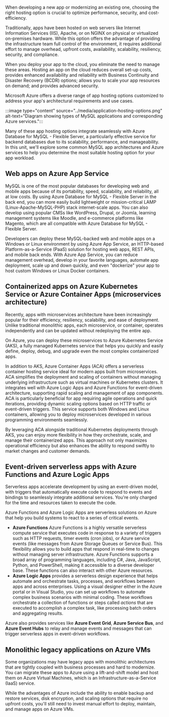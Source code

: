 When developing a new app or modernizing an existing one, choosing the right hosting option is crucial to optimize performance, security, and cost-efficiency.

Traditionally, apps have been hosted on web servers like Internet Information Services (IIS), Apache, or on NGINX on physical or virtualized on-premises hardware. While this option offers the advantage of providing the infrastructure team full control of the environment, it requires additional effort to manage overhead, upfront costs, availability, scalability, resiliency, security, and compliance.

When you deploy your app to the cloud, you eliminate the need to manage these areas. Hosting an app on the cloud reduces overall set-up costs, provides enhanced availability and reliability with Business Continuity and Disaster Recovery (BCDR) options; allows you to scale your app resources on demand; and provides advanced security.

Microsoft Azure offers a diverse range of app hosting options customized to address your app's architectural requirements and use cases.

:::image type="content" source="../media/application-hosting-options.png" alt-text="Diagram showing types of MySQL applications and corresponding Azure services.":::

Many of these app hosting options integrate seamlessly with Azure Database for MySQL - Flexible Server, a particularly effective service for backend databases due to its scalability, performance, and manageability. In this unit, we'll explore some common MySQL app architectures and Azure services to help you determine the most suitable hosting option for your app workload.

## Web apps on Azure App Service

MySQL is one of the most popular databases for developing web and mobile apps because of its portability, speed, scalability, and reliability, all at low costs. By using Azure Database for MySQL - Flexible Server in the back end, you can more easily build lightweight or mission-critical LAMP (Linux-Apache-MySQL-PHP) stack internet-scale apps. You can also develop using popular CMSs like WordPress, Drupal, or Joomla, learning management systems like Moodle, and e-commerce platforms like Magento, which are all compatible with Azure Database for MySQL - Flexible Server.

Developers can deploy these MySQL-backed web and mobile apps on a Windows or Linux environment by using Azure App Service, an HTTP-based Platform-as-a-Service (PaaS) solution for hosting web apps, REST APIs, and mobile back ends. With Azure App Service, you can reduce management overhead, develop in your favorite languages, automate app deployment, scale up and down quickly, and even "dockerize" your app to host custom Windows or Linux Docker containers.

## Containerized apps on Azure Kubernetes Service or Azure Container Apps (microservices architecture)

Recently, apps with microservices architecture have been increasingly popular for their efficiency, resiliency, scalability, and ease of deployment. Unlike traditional monolithic apps, each microservice, or container, operates independently and can be updated without redeploying the entire app.

On Azure, you can deploy these microservices to Azure Kubernetes Service (AKS), a fully managed Kubernetes service that helps you quickly and easily define, deploy, debug, and upgrade even the most complex containerized apps.

In addition to AKS, Azure Container Apps (ACA) offers a serverless container hosting service ideal for modern apps built from microservices. ACA simplifies the deployment and scaling of containers without managing underlying infrastructure such as virtual machines or Kubernetes clusters. It integrates well with Azure Logic Apps and Azure Functions for event-driven architecture, supporting rapid scaling and management of app components. ACA is particularly beneficial for app requiring agile operations and quick iterations, providing dynamic scaling options based on HTTP traffic or event-driven triggers. This service supports both Windows and Linux containers, allowing you to deploy microservices developed in various programming environments seamlessly.

By leveraging ACA alongside traditional Kubernetes deployments through AKS, you can enjoy more flexibility in how they orchestrate, scale, and manage their containerized apps. This approach not only maximizes operational efficiency but also enhances the ability to respond swiftly to market changes and customer demands.

## Event-driven serverless apps with Azure Functions and Azure Logic Apps

Serverless apps accelerate development by using an event-driven model, with triggers that automatically execute code to respond to events and bindings to seamlessly integrate additional services. You're only charged for the time and resources taken to execute the code.

Azure Functions and Azure Logic Apps are serverless solutions on Azure that help you build systems to react to a series of critical events.

- **Azure Functions** Azure Functions is a highly versatile serverless compute service that executes code in response to a variety of triggers such as HTTP requests, timer events (cron jobs), or Azure service events (like messages from Azure Storage Queues or Service Bus). This flexibility allows you to build apps that respond in real-time to changes without managing server infrastructure. Azure Functions supports a broad array of programming languages, including C#, Java, JavaScript, Python, and PowerShell, making it accessible to a diverse developer base. These functions can also interact with other Azure resources.
- **Azure Logic Apps** provides a serverless design experience that helps automate and orchestrate tasks, processes, and workflows between apps and across enterprises. Using a visual designer either in the Azure portal or in Visual Studio, you can set up workflows to automate complex business scenarios with minimal coding. These workflows orchestrate a collection of functions or steps called *actions* that are executed to accomplish a complex task, like processing batch orders and aggregating results.

Azure also provides services like **Azure Event Grid**, **Azure Service Bus**, and **Azure Event Hubs** to relay and manage events and messages that can trigger serverless apps in event-driven workflows.

## Monolithic legacy applications on Azure VMs

Some organizations may have legacy apps with monolithic architectures that are tightly coupled with business processes and hard to modernize. You can migrate these apps to Azure using a lift-and-shift model and host them on Azure Virtual Machines, which is an Infrastructure-as-a-Service (IaaS) service.

While the advantages of Azure include the ability to enable backup and restore services, disk encryption, and scaling options that require no upfront costs, you'll still need to invest manual effort to deploy, maintain, and manage apps on Azure VMs.
